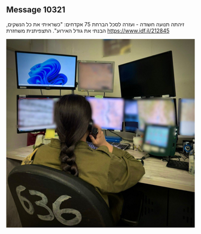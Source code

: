 ## Message 10321

זיהתה תנועה חשודה - ועזרה לסכל הברחת 75 אקדחים:
"כשראיתי את כל הנשקים, הבנתי את גודל האירוע". התצפיתנית משחזרת
https://www.idf.il/212845

![Photo](10321/10321_photo.jpg)
